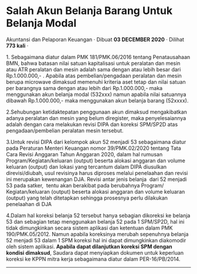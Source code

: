 Salah Akun Belanja Barang Untuk Belanja Modal
=============================================

Akuntansi dan Pelaporan Keuangan · Dibuat **03 DECEMBER 2020** · Dilihat **773 kali** ·

1\. Sebagaimana diatur dalam PMK 181/PMK.06/2016 tentang Penatausahaan BMN, bahwa batasan nilai satuan kapitalisasi untuk peralatan dan mesin atau ATR peralatan dan mesin adalah sama dengan atau lebih besar dari Rp.1.000.000,- . Apabila atas pembelian/pengadaan peralatan dan mesin berupa microwave dimaksud memenuhi kriteria aset tetap dan nilai satuan per barangnya sama dengan atau lebih dari Rp.1.000.000,- maka menggunakan akun belanja modal (532xxx) namun apabila nilai satuannya dibawah Rp.1.000.000,- maka menggunakan akun belanja barang (52xxxx).

2.Sehubungan ketidaktepatan penggunaan akun dimaksud mengakibatkan adanya peralatan dan mesin yang belum diregister, maka penyelesaiannya adalah dengan cara melakukan revisi DIPA dan koreksi SPM/SP2D atas pengadaan/pembelian peralatan mesin tersebut.

3.Untuk revisi DIPA dari kelompok akun 52 menjadi 53 sebagaimana diatur pada Peraturan Menteri Keuangan nomor 39/PMK.02/2020 tentang Tata Cara Revisi Anggaran Tahun Anggaran 2020, dalam hal rumusan Program/Kegiatan/keluaran (output) beserta alokasi anggaran dan volume keluaran (output) dan lokasi yang tercantum dalam DIPA diusulkan direvisi/diubah, usul revisinya harus diproses melalui penelaahan dan revisi ini merupakan kewenangan DJA. Revisi antar jenis belanja  dari 52 menjadi 53 pada satker,  tentu akan berakibat pada berubahnya Program/ Kegiatan/keluaran (output) beserta alokasi anggaran dan volume keluaran (output) yang telah ditetapkan sehingga prosesnya perlu dilakukan penelaahan di DJA

4.Dalam hal koreksi belanja 52 tersebut hanya sebagian dikoreksi ke belanja 53 dan sebagian tetap menggunakan belanja 52 pada 1 SPM/SP2D, hal ini tidak dimungkinkan secara sistem aplikasi dan ketentuan dalam PMK 190/PMK.05/2012. Namun apabila koreksinya merubah sepenuhnya belanja 52 menjadi 53 dalam 1 SPM koreksi hal ini dapat dimungkinkan diakomodir oleh sistem aplikasi. **Apabila dapat dilanjutkan koreksi SPM dengan kondisi dimaksud**, Saudara dapat menyiapkan dokumen untuk keperluan koreksi ke KPPN mitra kerja sebagaimana diatur dalam PER-16/PB/2014.

  

  
  
  

* * *